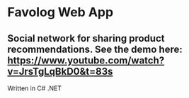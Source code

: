 # Favolog Web App
## Social network for sharing product recommendations. See the demo here: https://www.youtube.com/watch?v=JrsTgLqBkD0&t=83s

Written in C# .NET
